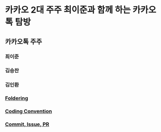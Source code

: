 # 카카오 2대 주주 최이준과 함께 하는 카카오톡 탐방

## 카카오톡 주주
### 최이준

### 김승찬

### 김인환

### [Foldering](https://www.notion.so/storypanda/Foldering-f6463b177b904e96a9c71f9dbf2b30af)
### [Coding Convention](https://www.notion.so/storypanda/Coding-Convention-20e28de854dd46b4940e5c6da9105da4)
### [Commit, Issue, PR](https://www.notion.so/storypanda/Commit-Issue-PRe-5156630e74564417a8d4d03c17740fac)
